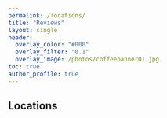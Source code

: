 ```yaml
---
permalink: /locations/
title: "Reviews"
layout: single
header:
  overlay_color: "#000"
  overlay_filter: "0.1"
  overlay_image: /photos/coffeebanner01.jpg
toc: true
author_profile: true
---
```


## Locations



